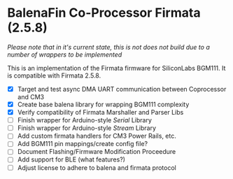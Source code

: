 # BalenaFin Co-Processor Firmata (2.5.8)

*Please note that in it's current state, this is not does not build due to a number of wrappers to be implemented*

This is an implementation of the Firmata firmware for SiliconLabs BGM111. It is compatible with Firmata 2.5.8.

- [x] Target and test async DMA UART communication between Coprocessor and CM3
- [x] Create base balena library for wrapping BGM111 complexity
- [x] Verify compatibility of Firmata Marshaller and Parser Libs
- [ ] Finish wrapper for Arduino-style *Serial* Library
- [ ] Finish wrapper for Arduino-style *Stream* Library
- [ ] Add custom firmata handlers for CM3 Power Rails, etc.
- [ ] Add BGM111 pin mappings/create config file?
- [ ] Document Flashing/Firmware Modification Proceedure
- [ ] Add support for BLE (what features?)
- [ ] Adjust license to adhere to balena and firmata protocol